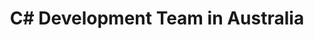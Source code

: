 ---
title: C# Development Team in Australia
permalink: /landings/locations/australia/developer/c-
technology: C#
location: Australia
---